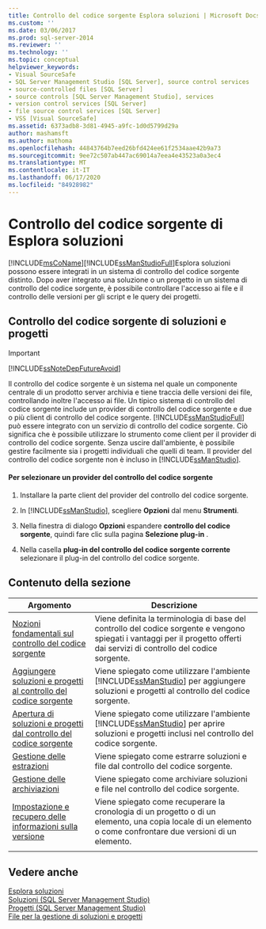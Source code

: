 ```yaml
---
title: Controllo del codice sorgente Esplora soluzioni | Microsoft Docs
ms.custom: ''
ms.date: 03/06/2017
ms.prod: sql-server-2014
ms.reviewer: ''
ms.technology: ''
ms.topic: conceptual
helpviewer_keywords:
- Visual SourceSafe
- SQL Server Management Studio [SQL Server], source control services
- source-controlled files [SQL Server]
- source controls [SQL Server Management Studio], services
- version control services [SQL Server]
- file source control services [SQL Server]
- VSS [Visual SourceSafe]
ms.assetid: 6373adb8-3d81-4945-a9fc-1d0d5799d29a
author: mashamsft
ms.author: mathoma
ms.openlocfilehash: 44843764b7eed26bfd424ee61f2534aae42b9a73
ms.sourcegitcommit: 9ee72c507ab447ac69014a7eea4e43523a0a3ec4
ms.translationtype: MT
ms.contentlocale: it-IT
ms.lasthandoff: 06/17/2020
ms.locfileid: "84928982"
---
```

# <a name="solution-explorer-source-control"></a>Controllo del codice sorgente di Esplora soluzioni
  [!INCLUDE[msCoName](../includes/msconame-md.md)][!INCLUDE[ssManStudioFull](../includes/ssmanstudiofull-md.md)]Esplora soluzioni possono essere integrati in un sistema di controllo del codice sorgente distinto. Dopo aver integrato una soluzione o un progetto in un sistema di controllo del codice sorgente, è possibile controllare l'accesso ai file e il controllo delle versioni per gli script e le query dei progetti.  
  
## <a name="solution-and-project-source-control"></a>Controllo del codice sorgente di soluzioni e progetti  
  
> [!IMPORTANT]  
>  [!INCLUDE[ssNoteDepFutureAvoid](../includes/ssnotedepfutureavoid-md.md)]  
  
 Il controllo del codice sorgente è un sistema nel quale un componente centrale di un prodotto server archivia e tiene traccia delle versioni dei file, controllando inoltre l'accesso ai file. Un tipico sistema di controllo del codice sorgente include un provider di controllo del codice sorgente e due o più client di controllo del codice sorgente. [!INCLUDE[ssManStudioFull](../includes/ssmanstudiofull-md.md)] può essere integrato con un servizio di controllo del codice sorgente. Ciò significa che è possibile utilizzare lo strumento come client per il provider di controllo del codice sorgente. Senza uscire dall'ambiente, è possibile gestire facilmente sia i progetti individuali che quelli di team. Il provider del controllo del codice sorgente non è incluso in [!INCLUDE[ssManStudio](../includes/ssmanstudio-md.md)].  
  
#### <a name="to-select-a-source-control-provider"></a>Per selezionare un provider del controllo del codice sorgente  
  
1.  Installare la parte client del provider del controllo del codice sorgente.  
  
2.  In [!INCLUDE[ssManStudio](../includes/ssmanstudio-md.md)], scegliere **Opzioni** dal menu **Strumenti**.  
  
3.  Nella finestra di dialogo **Opzioni** espandere **controllo del codice sorgente**, quindi fare clic sulla pagina **Selezione plug-in** .  
  
4.  Nella casella **plug-in del controllo del codice sorgente corrente** selezionare il plug-in del controllo del codice sorgente.  
  
## <a name="in-this-section"></a>Contenuto della sezione  
  
|Argomento|Descrizione|  
|-----------|-----------------|  
|[Nozioni fondamentali sul controllo del codice sorgente](../../2014/database-engine/source-control-basics.md)|Viene definita la terminologia di base del controllo del codice sorgente e vengono spiegati i vantaggi per il progetto offerti dai servizi di controllo del codice sorgente.|  
|[Aggiungere soluzioni e progetti al controllo del codice sorgente](../../2014/database-engine/add-solutions-and-projects-to-source-control.md)|Viene spiegato come utilizzare l'ambiente [!INCLUDE[ssManStudio](../includes/ssmanstudio-md.md)] per aggiungere soluzioni e progetti al controllo del codice sorgente.|  
|[Apertura di soluzioni e progetti dal controllo del codice sorgente](../../2014/database-engine/open-solutions-and-projects-from-source-control.md)|Viene spiegato come utilizzare l'ambiente [!INCLUDE[ssManStudio](../includes/ssmanstudio-md.md)] per aprire soluzioni e progetti inclusi nel controllo del codice sorgente.|  
|[Gestione delle estrazioni](../../2014/database-engine/manage-checkouts.md)|Viene spiegato come estrarre soluzioni e file dal controllo del codice sorgente.|  
|[Gestione delle archiviazioni](../../2014/database-engine/manage-checkins.md)|Viene spiegato come archiviare soluzioni e file nel controllo del codice sorgente.|  
|[Impostazione e recupero delle informazioni sulla versione](../../2014/database-engine/set-and-retrieve-version-information.md)|Viene spiegato come recuperare la cronologia di un progetto o di un elemento, una copia locale di un elemento o come confrontare due versioni di un elemento.|  
|||  
  
## <a name="see-also"></a>Vedere anche  
 [Esplora soluzioni](../ssms/solution/solution-explorer.md)   
 [Soluzioni &#40;SQL Server Management Studio&#41;](../ssms/sql-server-management-studio-ssms.md)   
 [Progetti &#40;SQL Server Management Studio&#41;](../ssms/solution/projects-sql-server-management-studio.md)   
 [File per la gestione di soluzioni e progetti](../ssms/solution/files-that-manage-solutions-and-projects.md)  
  
  
